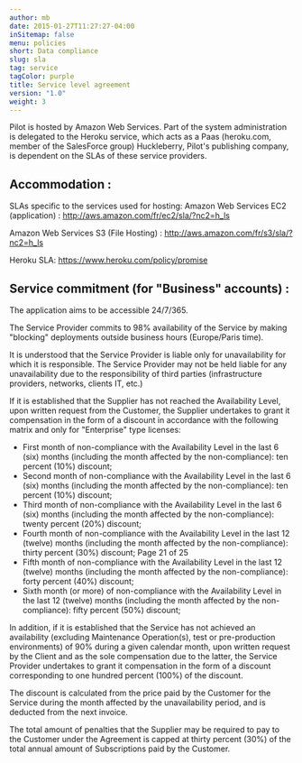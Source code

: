 ```yaml
---
author: mb
date: 2015-01-27T11:27:27-04:00
inSitemap: false
menu: policies
short: Data compliance
slug: sla
tag: service
tagColor: purple
title: Service level agreement
version: "1.0"
weight: 3
---
```


Pilot is hosted by Amazon Web Services.
Part of the system administration is delegated to the Heroku service, which acts as a Paas (heroku.com, member of the SalesForce group)
Huckleberry, Pilot's publishing company, is dependent on the SLAs of these service providers.

## Accommodation :

SLAs specific to the services used for hosting:
Amazon Web Services EC2 (application) :
http://aws.amazon.com/fr/ec2/sla/?nc2=h_ls

Amazon Web Services S3 (File Hosting) :
http://aws.amazon.com/fr/s3/sla/?nc2=h_ls

Heroku SLA: https://www.heroku.com/policy/promise

## Service commitment (for "Business" accounts) :

The application aims to be accessible 24/7/365.

The Service Provider commits to 98% availability of the Service by making "blocking" deployments outside business hours (Europe/Paris time).

It is understood that the Service Provider is liable only for unavailability for which it is responsible. The Service Provider may not be held liable for any unavailability due to the responsibility of third parties (infrastructure providers, networks, clients IT, etc.)

If it is established that the Supplier has not reached the Availability Level, upon written request from the Customer, the Supplier undertakes to grant it compensation in the form of a discount in accordance with the following matrix and only for "Enterprise" type licenses:

- First month of non-compliance with the Availability Level in the last 6 (six) months (including the month affected by the non-compliance): ten percent (10%) discount;
- Second month of non-compliance with the Availability Level in the last 6 (six) months (including the month affected by the non-compliance): ten percent (10%) discount;
- Third month of non-compliance with the Availability Level in the last 6 (six) months (including the month affected by the non-compliance): twenty percent (20%) discount;
- Fourth month of non-compliance with the Availability Level in the last 12 (twelve) months (including the month affected by the non-compliance): thirty percent (30%) discount;
    Page 21 of 25
- Fifth month of non-compliance with the Availability Level in the last 12 (twelve) months (including the month affected by the non-compliance): forty percent (40%) discount;
- Sixth month (or more) of non-compliance with the Availability Level in the last 12 (twelve) months (including the month affected by the non-compliance): fifty percent (50%) discount;

In addition, if it is established that the Service has not achieved an availability (excluding Maintenance Operation(s), test or pre-production environments) of 90% during a given calendar month, upon written request by the Client and as the sole compensation due to the latter, the Service Provider undertakes to grant it compensation in the form of a discount corresponding to one hundred percent (100%) of the discount.

The discount is calculated from the price paid by the Customer for the Service during the month affected by the unavailability period, and is deducted from the next invoice.

The total amount of penalties that the Supplier may be required to pay to the Customer under the Agreement is capped at thirty percent (30%) of the total annual amount of Subscriptions paid by the Customer.

